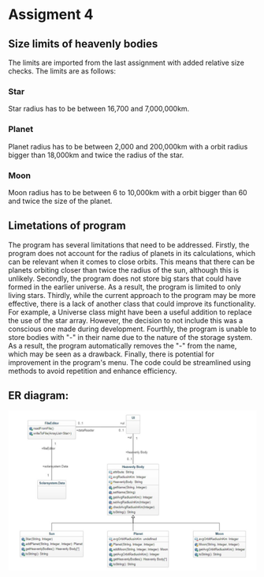 # Assigment 4


## Size limits of heavenly bodies
The limits are imported from the last assignment with added relative size checks. The limits are as follows:

### Star
Star radius has to be between 16,700 and 7,000,000km.

### Planet
Planet radius has to be between 2,000 and 200,000km with a orbit radius bigger than 18,000km and twice the radius of the star.

### Moon
Moon radius has to be between 6 to 10,000km with a orbit bigger than 60 and twice the size of the planet.


## Limetations of program
The program has several limitations that need to be addressed.
Firstly, the program does not account for the radius of planets in its calculations, which can be relevant when it comes to close orbits. This means that there can be planets orbiting closer than twice the radius of the sun, although this is unlikely.
Secondly, the program does not store big stars that could have formed in the earlier universe. As a result, the program is limited to only living stars.
Thirdly, while the current approach to the program may be more effective, there is a lack of another class that could improve its functionality. For example, a Universe class might have been a useful addition to replace the use of the star array. However, the decision to not include this was a conscious one made during development.
Fourthly, the program is unable to store bodies with "-" in their name due to the nature of the storage system. As a result, the program automatically removes the "-" from the name, which may be seen as a drawback.
Finally, there is potential for improvement in the program's menu. The code could be streamlined using methods to avoid repetition and enhance efficiency.

## ER diagram:
![Alt text](Pictures/ER%20diagram.jpg)